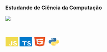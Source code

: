 ### Estudande de Ciência da Computação

<picture>
<source
srcset="https://github-readme-stats.vercel.app/api?username=pedrovyg&show_icons=true&theme=dark"
media="(prefers-color-scheme: dark)"
/>
<source
srcset="https://github-readme-stats.vercel.app/api?username=pedrovyg&show_icons=true"
media="(prefers-color-scheme: light), (prefers-color-scheme: no-preference)"
/>
<img src="https://github-readme-stats.vercel.app/api?username=pedrovyg&show_icons=true" />
</picture>

## 

<div style="display: inline_block"><br>
<img align="center" alt="Pedro-Js" height="30" width="40" src="https://raw.githubusercontent.com/devicons/devicon/master/icons/javascript/javascript-plain.svg">
<img align="center" alt="Pedro-Ts" height="30" width="40" src="https://raw.githubusercontent.com/devicons/devicon/master/icons/typescript/typescript-plain.svg">
<img align="center" alt="Pedro-HTML" height="30" width="40" src="https://raw.githubusercontent.com/devicons/devicon/master/icons/html5/html5-original.svg">
<img align="center" alt="Pedro-Python" height="30" width="40" src="https://raw.githubusercontent.com/devicons/devicon/master/icons/python/python-original.svg">
</div>

